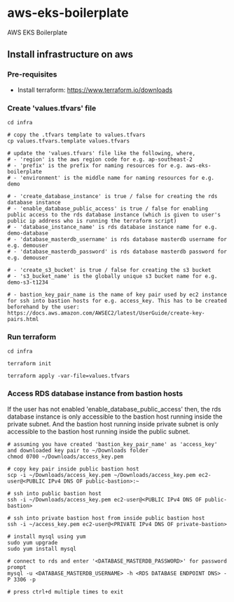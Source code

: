 # aws-eks-boilerplate
AWS EKS Boilerplate

## Install infrastructure on aws

### Pre-requisites
- Install terraform: https://www.terraform.io/downloads

### Create 'values.tfvars' file
```shell
cd infra

# copy the .tfvars template to values.tfvars
cp values.tfvars.template values.tfvars

# update the 'values.tfvars' file like the following, where,
# - 'region' is the aws region code for e.g. ap-southeast-2
# - 'prefix' is the prefix for naming resources for e.g. aws-eks-boilerplate
# - 'environment' is the middle name for naming resources for e.g. demo

# - 'create_database_instance' is true / false for creating the rds database instance
# - 'enable_database_public_access' is true / false for enabling public access to the rds database instance (which is given to user's public ip address who is running the terraform script)
# - 'database_instance_name' is rds database instance name for e.g. demo-database
# - 'database_masterdb_username' is rds database masterdb username for e.g. demouser
# - 'database_masterdb_password' is rds database masterdb password for e.g. demouser

# - 'create_s3_bucket' is true / false for creating the s3 bucket
# - 's3_bucket_name' is the globally unique s3 bucket name for e.g. demo-s3-t1234

# - bastion_key_pair_name is the name of key pair used by ec2 instance for ssh into bastion hosts for e.g. access_key. This has to be created beforehand by the user: https://docs.aws.amazon.com/AWSEC2/latest/UserGuide/create-key-pairs.html
```

### Run terraform
```shell
cd infra

terraform init

terraform apply -var-file=values.tfvars
```

### Access RDS database instance from bastion hosts

If the user has not enabled 'enable_database_public_access' then, the rds database instance is only accessible to the bastion host running inside the private subnet. And the bastion host running inside private subnet is only accessible to the bastion host running inside the public subnet.

```shell
# assuming you have created 'bastion_key_pair_name' as 'access_key' and downloaded key pair to ~/Downloads folder
chmod 0700 ~/Downloads/access_key.pem

# copy key pair inside public bastion host
scp -i ~/Downloads/access_key.pem ~/Downloads/access_key.pem ec2-user@<PUBLIC IPv4 DNS OF public-bastion>:~

# ssh into public bastion host
ssh -i ~/Downloads/access_key.pem ec2-user@<PUBLIC IPv4 DNS OF public-bastion>

# ssh into private bastion host from inside public bastion host
ssh -i ~/access_key.pem ec2-user@<PRIVATE IPv4 DNS OF private-bastion>

# install mysql using yum
sudo yum upgrade
sudo yum install mysql

# connect to rds and enter '<DATABASE_MASTERDB_PASSWORD>' for password prompt
mysql -u <DATABASE_MASTERDB_USERNAME> -h <RDS DATABASE ENDPOINT DNS> -P 3306 -p

# press ctrl+d multiple times to exit
```